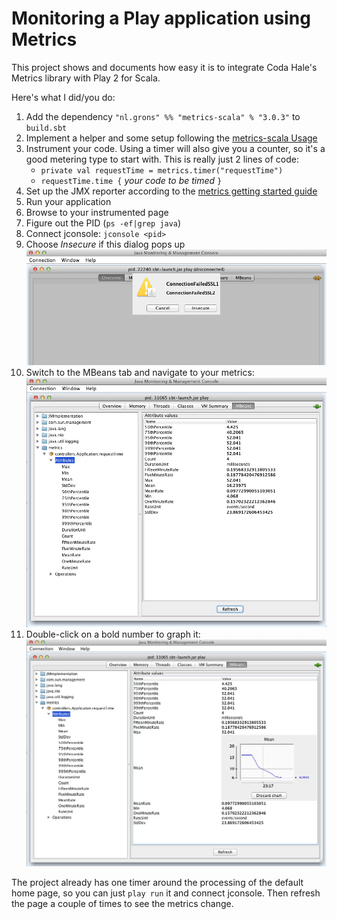 Monitoring a Play application using Metrics
===========================================

This project shows and documents how easy it is to integrate Coda Hale's Metrics library with Play 2 for Scala.

Here's what I did/you do:

1. Add the dependency `"nl.grons" %% "metrics-scala" % "3.0.3"` to `build.sbt`
2. Implement a helper and some setup following the [metrics-scala Usage](https://github.com/erikvanoosten/metrics-scala#usage)
3. Instrument your code. Using a timer will also give you a counter, so it's a good metering type to start with. This is really just 2 lines of code:
    - `private val requestTime = metrics.timer("requestTime")`
    - `requestTime.time {` *your code to be timed* `}`
4. Set up the JMX reporter according to the [metrics getting started guide](http://metrics.codahale.com/getting-started/)
5. Run your application
6. Browse to your instrumented page
7. Figure out the PID (`ps -ef|grep java`)
8. Connect jconsole: `jconsole <pid>`
9. Choose *Insecure* if this dialog pops up ![Cancel/Insecure](docs/connection-insecure.png?raw=true)
10. Switch to the MBeans tab and navigate to your metrics: ![request time](docs/requestTime.png?raw=true)
11. Double-click on a bold number to graph it: ![graph](docs/graph.png?raw=true)

The project already has one timer around the processing of the default home page, so you can just `play run` it and connect jconsole. Then refresh the page a couple of times to see the metrics change.